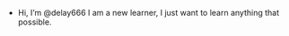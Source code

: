 - Hi, I’m @delay666
I am a new learner, I just want to learn anything that possible.

<!---
delay666/delay666 is a ✨ special ✨ repository because its `README.md` (this file) appears on your GitHub profile.
You can click the Preview link to take a look at your changes.
--->
